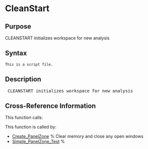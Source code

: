 
<!-- <a name="_top"></a>
<div><a href="../../index.md">Home</a> &gt;  <a href="#">src</a> &gt; <a href="index.md">Utilities</a> &gt; CleanStart.m</div> -->

<!--<table width="100%"><tr><td align="left"><a href="../../index.md"><img alt="<" border="0" src="../../left.png">&nbsp;Master index</a></td>
<td align="right"><a href="index.md">Index for src\Utilities&nbsp;<img alt=">" border="0" src="../../right.png"></a></td></tr></table>-->
# CleanStart
<!-- <h1>CleanStart
</h1> -->

## <a name="_name"></a>Purpose

<!-- <h2 id="purpose"><a name="_name"></a>Purpose</h2> -->

CLEANSTART initializes workspace for new analysis

<!-- <div class="box"><strong>CLEANSTART initializes workspace for new analysis</strong></div> -->

## <a name="_synopsis"></a>Syntax

`This is a script file.` 
## <a name="_description"></a>Description

<pre class="comment"> CLEANSTART initializes workspace for new analysis</pre>
<!-- <div class="fragment"><pre class="comment"> CLEANSTART initializes workspace for new analysis</pre></div> -->

<!-- crossreference -->
## <a name="_cross"></a>Cross-Reference Information

This function calls:
<ul style="list-style-image:url(../../matlabicon.gif)">
</ul>
This function is called by:
<ul style="list-style-image:url(../../matlabicon.gif)">
<li><a href="../../src/Other/Create_PanelZone.md" class="code" title="">Create_PanelZone</a>	% Clear memory and close any open windows</li><li><a href="../../src/Other/Simple_PanelZone_Test.md" class="code" title="">Simple_PanelZone_Test</a>	%</li></ul>
<!-- crossreference -->




<!-- <hr><address>Generated on Thu 09-Jul-2020 10:37:03 by <strong><a href="http://www.artefact.tk/software/matlab/m2html/" title="Matlab Documentation in HTML">m2html</a></strong> &copy; 2005</address> -->